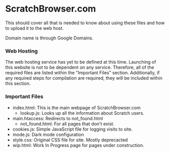 # ScratchBrowser.com
This should cover all that is needed to know about using these files and how to
upload it to the web host.

Domain name is through Google Domains.


### Web Hosting
The web hosting service has yet to be defined at this time. Launching of this
website is not to be dependent on any service. Therefore, all of the required
files are listed within the "Important Files" section. Additionally, if any
required steps for compilation are required, they will be included within this
section.

### Important Files
- index.html: This is the main webpage of ScratchBrowser.com
    - lookup.js: Looks up all the information about Scratch users.
- main.htaccess: Redirects to not_found.html
    - not_found.html: For all pages that don't exist.
- cookies.js: Simple JavaScript file for logging visits to site.
- mode.js: Dark mode configuration
- style.css: Original CSS file for site. Mostly deprecacted
- wip.html: Work In Progress page for pages under construction.
